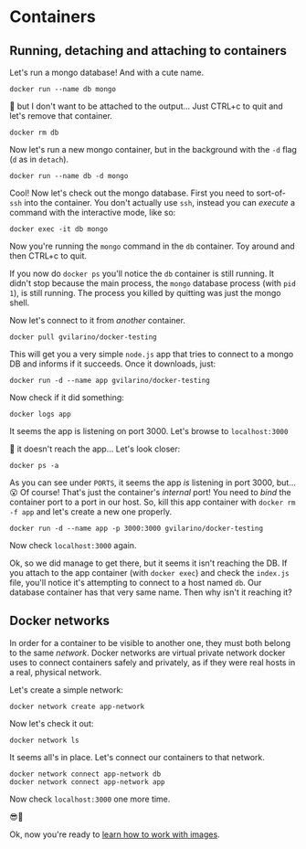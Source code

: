 # Containers

## Running, detaching and attaching to containers

Let's run a mongo database! And with a cute name.

```
docker run --name db mongo
```

🤔 but I don't want to be attached to the output... Just CTRL+c to quit and let's remove that container.

```
docker rm db
```

Now let's run a new mongo container, but in the background with the `-d` flag (`d` as in `detach`).

```
docker run --name db -d mongo
```

Cool! Now let's check out the mongo database. First you need to sort-of-`ssh` into the container. You don't actually use `ssh`, instead you can _execute_ a command with the interactive mode, like so:

```
docker exec -it db mongo
```

Now you're running the `mongo` command in the `db` container. Toy around and then CTRL+c to quit.

If you now do `docker ps` you'll notice the `db` container is still running. It didn't stop because the main process, the `mongo` database process (with `pid 1`), is still running. The process you killed by quitting was just the mongo shell.

Now let's connect to it from _another_ container.

```
docker pull gvilarino/docker-testing
```

This will get you a very simple `node.js` app that tries to connect to a mongo DB and informs if it succeeds. Once it downloads, just:

```
docker run -d --name app gvilarino/docker-testing
```

Now check if it did something:

```
docker logs app
```

It seems the app is listening on port 3000. Let's browse to `localhost:3000`

🤔 it doesn't reach the app... Let's look closer:

```
docker ps -a
```

As you can see under `PORTS`, it seems the app *is* listening in port 3000, but... 😮 Of course! That's just the container's _internal_ port! You need to *bind* the container port to a port in our host. So, kill this app container with `docker rm -f app` and let's create a new one properly.

```
docker run -d --name app -p 3000:3000 gvilarino/docker-testing
```

Now check `localhost:3000` again.

Ok, so we did manage to get there, but it seems it isn't reaching the DB. If you attach to the app container (with `docker exec`) and check the `index.js` file, you'll notice it's attempting to connect to a host named `db`. Our database container has that very same name. Then why isn't it reaching it?

## Docker networks

In order for a container to be visible to another one, they must both belong to the same _network_. Docker networks are virtual private network docker uses to connect containers safely and privately, as if they were real hosts in a real, physical network.

Let's create a simple network:

```
docker network create app-network
```

Now let's check it out:

```
docker network ls
```

It seems all's in place. Let's connect our containers to that network.

```
docker network connect app-network db
docker network connect app-network app
```

Now check `localhost:3000` one more time.

😎🐳

Ok, now you're ready to [learn how to work with images](https://github.com/gvilarino/docker-workshop/tree/master/2-building-images).

